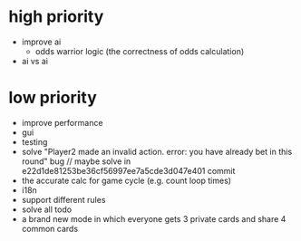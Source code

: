 # high priority
- improve ai
    - odds warrior logic (the correctness of odds calculation)
- ai vs ai


# low priority
- improve performance
- gui
- testing
- solve "Player2 made an invalid action. error: you have already bet in this round" bug  // maybe solve in e22d1de81253be36cf56997ee7a5cde3d047e401 commit
- the accurate calc for game cycle (e.g. count loop times)
- i18n
- support different rules
- solve all todo
- a brand new mode in which everyone gets 3 private cards and share 4 common cards